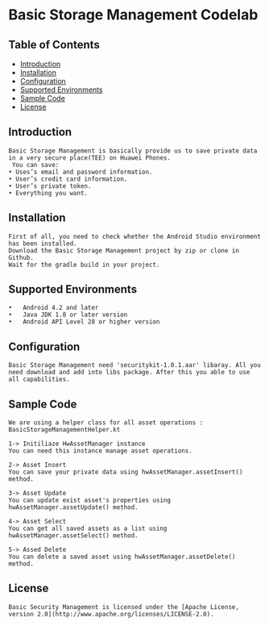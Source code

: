 # Basic Storage Management Codelab


## Table of Contents

 * [Introduction](#introduction)
 * [Installation](#installation)
 * [Configuration ](#configuration )
 * [Supported Environments](#supported-environments)
 * [Sample Code](#SampleCode)
 * [License](#license)
 
 
## Introduction

    Basic Storage Management is basically provide us to save private data in a very secure place(TEE) on Huawei Phones.
	 You can save:
	• Uses’s email and password information.
	• User’s credit card information.
	• User’s private token.
	• Everything you want.

## Installation

    First of all, you need to check whether the Android Studio environment has been installed. 
    Download the Basic Storage Management project by zip or clone in Github.
    Wait for the gradle build in your project.
    
## Supported Environments
	•	Android 4.2 and later
	•	Java JDK 1.8 or later version
	•	Android API Level 28 or higher version
	

## Configuration 

    Basic Storage Management need 'securitykit-1.0.1.aar' libaray. All you need download and add into libs package. After this you able to use all capabilities.
	
	
## Sample Code

    We are using a helper class for all asset operations : BasicStorageManagementHelper.kt 

    1-> Initiliaze HwAssetManager instance
	You can need this instance manage asset operations.

    2-> Asset Insert
	You can save your private data using hwAssetManager.assetInsert() method.

    3-> Asset Update
	You can update exist asset's properties using hwAssetManager.assetUpdate() method.

    4-> Asset Select
	You can get all saved assets as a list using hwAssetManager.assetSelect() method.

    5-> Assed Delete
	You can delete a saved asset using hwAssetManager.assetDelete() method.

##  License
    Basic Security Management is licensed under the [Apache License, version 2.0](http://www.apache.org/licenses/LICENSE-2.0).
